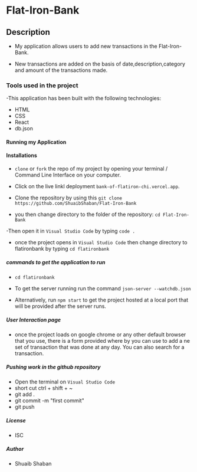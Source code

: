 # Flat-Iron-Bank

## Description
- My application allows users to add new transactions in the Flat-Iron-Bank.

- New transactions are added on the basis of date,description,category and amount of the transactions made. 

### Tools used in the project
-This application has been built with the following technologies:

*  HTML
*  CSS
*  React
*  db.json

#### Running my Application

#### Installations
- `clone` or `fork` the repo of my project by opening your terminal / Command Line Interface on your computer.

- Click on the live linkl deployment `bank-of-flatiron-chi.vercel.app`.

- Clone the repository by using this `git clone https://github.com/ShuaibShaban/Flat-Iron-Bank`

- you then change directory to the folder of the repository:
`cd Flat-Iron-Bank`

-Then open it in `Visual Studio Code` by typing `code .`

- once the project opens in `Visual Studio Code` then change directory to flatironbank by typing `cd flatironbank`

##### commands to get the application to run
- `cd flatironbank`
- To get the server running run the command `json-server --watchdb.json`

- Alternatively, run `npm start` to get the project hosted at a local port that will be provided after the server runs.

##### User Interaction page
- once the project loads on google chrome or any other default browser that you use, there is a form provided where by you can use to add a ne set of transaction that was done at any day. You can also search for a transaction.

##### Pushing work in the github repository
- Open the terminal on `Visual Studio Code`
- short cut ctrl + shift + ~
- git add .
- git commit -m "first commit"
- git push

##### License
- ISC

##### Author
- Shuaib Shaban


